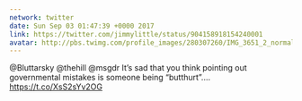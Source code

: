 ```yaml
---
network: twitter
date: Sun Sep 03 01:47:39 +0000 2017
link: https://twitter.com/jimmylittle/status/904158918154240001
avatar: http://pbs.twimg.com/profile_images/280307260/IMG_3651_2_normal.jpg
---
```


@Bluttarsky @thehill @msgdr It’s sad that you think pointing out governmental mistakes is someone being “butthurt”.… https://t.co/XsS2sYv2OG
